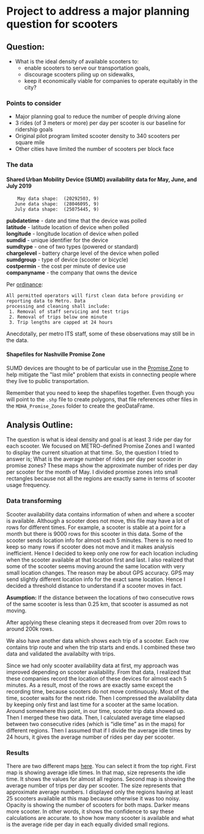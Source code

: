 # Project to address a major planning question for scooters

## Question:

 * What is the ideal density of available scooters to:
    * enable scooters to serve our transportation goals,
    * discourage scooters piling up on sidewalks,
    * keep it economically viable for companies to operate equitably in the city?
### Points to consider
* Major planning goal to reduce the number of people driving alone
* 3 rides (of 3 meters or more) per day per scooter is our baseline for ridership goals
* Original pilot program limited scooter density to 340 scooters per square mile
* Other cities have limited the number of scooters per block face


### The data
#### Shared Urban Mobility Device (SUMD) availability data for May, June, and July 2019  
```
    May data shape:  (20292503, 9)
   June data shape:  (28046095, 9)
   July data shape:  (25075445, 9)
   ```

**pubdatetime** - date and time that the device was polled  
**latitude** - latitude location of device when polled  
**longitude** - longitude location of device when polled  
**sumdid** - unique identifier for the device  
**sumdtype** - one of two types (powered or standard)  
**chargelevel** - battery charge level of the device when polled  
**sumdgroup** - type of device (scooter or bicycle)  
**costpermin** - the cost per minute of device use  
**companyname** - the company that owns the device

Per [ordinance](https://www.nashville.gov/Metro-Clerk/Legislative/Ordinances/Details/7d2cf076-b12c-4645-a118-b530577c5ee8/2015-2019/BL2018-1202.aspx): 
```
All permitted operators will first clean data before providing or reporting data to Metro. Data 
processing and cleaning shall include:  
 1. Removal of staff servicing and test trips
 2. Removal of trips below one minute
 3. Trip lengths are capped at 24 hours
 ```
Anecdotally, per metro ITS staff, some of these observations may still be in the data.

#### Shapefiles for Nashville Promise Zone 
SUMD devices are thought to be of particular use in the [Promise Zone](https://www.nashville.gov/Mayors-Office/Promise-Zone/Basics.aspx) to help mitigate the "last mile" problem that exists in connecting people where they live to public transportation.

Remember that you need to keep the shapefiles together. Even though you will point to the `.shp` file to create polygons, that file references other files in the `MDHA_Promise_Zones` folder to create the geoDataFrame.

## Analysis Outline:

The question is what is ideal density and goal is at least 3 ride per day for each scooter. We focused on METRO-defined Promise Zones and I wanted to display the current situation at that time. So, the question I tried to answer is; What is the average number of rides per day per scooter in promise zones? These maps show the approximate number of rides per day per scooter for the month of May. I divided promise zones into small rectangles because not all the regions are exactly same in terms of scooter usage frequency.

### Data transforming

Scooter availability data contains information of when and where a scooter is available. Although a scooter does not move, this file may have a lot of rows for different times. For example, a scooter is stable at a point for a month but there is 9000 rows for this scooter in this data. Some of the scooter sends location info for almost each 5 minutes. There is no need to keep so many rows if scooter does not move and it makes analysis inefficient. Hence I decided to keep only one row for each location including when the scooter available at that location first and last. I also realized that some of the scooter seems moving around the same location with very small location changes. The reason may be about GPS accuracy. GPS may send slightly different location info for the exact same location. Hence I decided a threshold distance to understand if a scooter moves in fact. 

**Asumption:** If the distance between the locations of two consecutive rows of the same scooter is less than 0.25 km, that scooter is assumed as not moving.

After applying these cleaning steps it decreased from over 20m rows to around 200k rows. 

We also have another data which shows each trip of a scooter. Each row contains trip route and when the trip starts and ends. I combined these two data and validated the availabilty with trips.

Since we had only scooter availability data at first, my approach was improved depending on scooter availability. From that data, I realized that these companies record the location of these devices for almost each 5 minutes. As a result, most of the rows are exactly same except the recording time, because scooters do not move continuously. Most of the time, scooter waits for the next ride. Then I compressed the availability data by keeping only first and last time for a scooter at the same location. Around somewhere this point, in our time, scooter trip data showed up. Then I merged these two data. Then, I calculated average time elapsed between two consecutive rides (which is “idle time” as in the maps) for different regions.  Then I assumed that if I divide the average idle times by 24 hours, it gives the average number of rides per day per scooter.

### Results

There are two different maps [here](http://data-playground.com/scooter_html/May_avg_idle_and_daily_trip.html). You can select it from the top right. First map is showing average idle times. In that map, size represents the idle time. It shows the values for almost all regions. Second map is showing the average number of trips per day per scooter. The size represents that approximate average numbers. I displayed only the regions having at least 25 scooters available at this map because otherwise it was too noisy. Opacity is showing the number of scooters for both maps. Darker means more scooter. In other words, it shows the confidence to say these calculations are accurate.  to show how many scooter is available and what is the average ride per day in each equally divided small regions.
